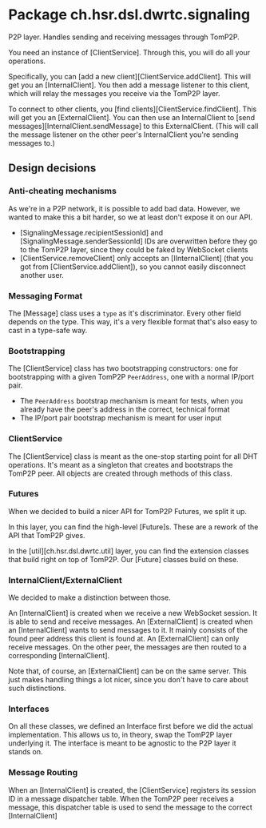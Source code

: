 # Package ch.hsr.dsl.dwrtc.signaling

P2P layer. Handles sending and receiving messages through TomP2P.

You need an instance of [ClientService]. Through this, you will do all your operations.

Specifically, you can [add a new client][ClientService.addClient]. This will get you an [InternalClient]. You then add a message listener to this client, which will relay the messages you receive via the TomP2P layer.

To connect to other clients, you [find clients][ClientService.findClient]. This will get you an [ExternalClient]. You can then use an InternalClient to [send messages][InternalClient.sendMessage] to this ExternalClient. (This will call the message listener on the other peer's InternalClient you're sending messages to.)

## Design decisions

### Anti-cheating mechanisms

As we're in a P2P network, it is possible to add bad data. However, we wanted to make this a bit harder, so we at least don't expose it on our API.

* [SignalingMessage.recipientSessionId] and [SignalingMessage.senderSessionId] IDs are overwritten before they go to the TomP2P layer, since they could be faked by WebSocket clients
* [ClientService.removeClient] only accepts an [IInternalClient] (that you got from [ClientService.addClient]), so you cannot easily disconnect another user.

### Messaging Format

The [Message] class uses a `type` as it's discriminator. Every other field depends on the type. This way, it's a very flexible format that's also easy to cast in a type-safe way.

### Bootstrapping

The [ClientService] class has two bootstrapping constructors: one for bootstrapping with a given TomP2P `PeerAddress`, one with a normal IP/port pair.

* The `PeerAddress` bootstrap mechanism is meant for tests, when you already have the peer's address in the correct, technical format
* The IP/port pair bootstrap mechanism is meant for user input

### ClientService

The [ClientService] class is meant as the one-stop starting point for all DHT operations. It's meant as a singleton that creates and bootstraps the TomP2P peer. All objects are created through methods of this class.

### Futures

When we decided to build a nicer API for TomP2P Futures, we split it up.

In this layer, you can find the high-level [Future]s. These are a rework of the API that TomP2P gives.

In the [util][ch.hsr.dsl.dwrtc.util] layer, you can find the extension classes that build right on top of TomP2P. Our [Future] classes build on these.

### InternalClient/ExternalClient

We decided to make a distinction between those.

An [InternalClient] is created when we receive a new WebSocket session. It is able to send and receive messages. An [ExternalClient] is created when an [InternalClient] wants to send messages to it. It mainly consists of the found peer address this client is found at. An [ExternalClient] can only receive messages. On the other peer, the messages are then routed to a corresponding [InternalClient].

Note that, of course, an [ExternalClient] can be on the same server. This just makes handling things a lot nicer, since you don't have to care about such distinctions.

 
### Interfaces

On all these classes, we defined an Interface first before we did the actual implementation. This allows us to, in theory, swap the TomP2P layer underlying it. The interface is meant to be agnostic to the P2P layer it stands on.

### Message Routing

When an [InternalClient] is created, the [ClientService] registers its session ID in a message dispatcher table. When the TomP2P peer receives a message, this dispatcher table is used to send the message to the correct [InternalClient] 
